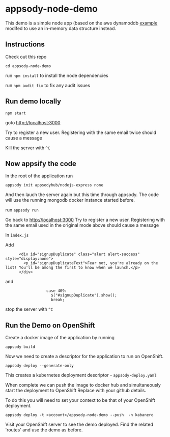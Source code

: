 # appsody-node-demo

This demo is a simple node app (based on the aws dynamoddb [example]( https://docs.aws.amazon.com/elasticbeanstalk/latest/dg/nodejs-dynamodb-tutorial.html) modifed to use an in-memory data structure instead.

## Instructions

Check out this repo

`cd appsody-node-demo`

run `npm install` to install the node dependencies

run `npm audit fix`  to fix any audit issues

## Run demo locally

`npm start`

goto [http://localhost:3000]()

Try to register a new user.
Registering with the same email twice should cause a message

Kill the server with `^C`

## Now appsify the code

In the root of the application run

`appsody init appsodyhub/nodejs-express none`

And then lauch the server again but this time through appsody.  The code will use the running mongodb docker instance started before.

run `appsody run `

Go back to  [http://localhost:3000]() Try to register a new user. Registering with the same email used in the original mode above should cause a message

In `index.js`

Add

```
      <div id="signupDuplicate" class="alert alert-success" style="display:none">
        <p id="signupDuplicateText">Fear not, you're already on the list! You'll be among the first to know when we launch.</p>
      </div>
```

and

```
                  case 409:
                    $("#signupDuplicate").show();
                    break;
```

stop the server with `^C`

## Run the Demo on OpenShift

Create a docker image of the application by running

`appsody build`

Now we need to create a descriptor for the application to run on OpenShift.  

`appsody deploy --generate-only`

This creates a kubernetes deployment descriptor - `appsody-deploy.yaml`

When complete we can push the image to docker hub and simultaneously start the deployment to OpenShift
Replace <account> with your github details.

To do this you will need to set your context to be that of your OpenShift deployment.

`appsody deploy -t <account>/appsody-node-demo --push  -n kabanero`

Visit your OpenShift server to see the demo deployed.  Find the related 'routes' and use the demo as before. 
